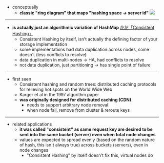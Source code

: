 - conceptually
   - **classic "ring diagram" that maps "hashing space -> server id"**
     ![](0225005019.png)
     
---

- **is actually just an algorithmic variation of HashMap** [花花「Consistent Hashing」](Consistent%20Hashing%20>%20參考資料.md)
   - Consistent Hashing by itself, isn't actually the defining factor of your storage implementation
   - some implementations had data duplication across nodes, some doesn't (less conflicts to resolve)
   - data duplication in multi-nodes -> HA, had conflicts to resolve
   - not data duplication, just partitioning -> has single point of failure

---

- first seen
   - Consistent hashing and random trees: distributed caching protocols for relieving hot spots on the World Wide Web
   - Karger et al in the 1997 algorithm paper
   - **was originally designed for distributed caching (CDN)**
      - needs to support arbitrary node removal
      - when node fail, remove from cluster & reroute keys

---

- related applications
   - **it was called "consistent" as same request key are desired to be sent into the same bucket (server) even when total node changes**
   - values are expected to spread evenly (based on the random nature of hash, this isn't always true) across buckets (servers), even in node changes
      - "Consistent Hashing" by itself doesn't fix this, virtual nodes do